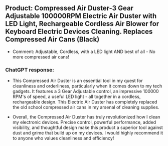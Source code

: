 ## Product: Compressed Air Duster-3 Gear Adjustable 100000RPM Electric Air Duster with LED Light, Rechargeable Cordless Air Blower for Keyboard Electric Devices Cleaning. Replaces Compressed Air Cans (Black) 

- Comment: Adjustable, Cordless, with a LED light AND best of all - No more compressed air cans!

### ChatGPT response:
- This Compressed Air Duster is an essential tool in my quest for cleanliness and orderliness, particularly when it comes down to my tech gadgets. It features a 3 Gear Adjustable control, an impressive 100000 RPM's of speed, a useful LED light - all together in a cordless, rechargeable design. This Electric Air Duster has completely replaced the old school compressed air cans in my arsenal of cleaning supplies.

- Overall, the Compressed Air Duster has truly revolutionized how I clean my electronic devices. Precise control, powerful performance, added visibility, and thoughtful design make this product a superior tool against dust and grime that build up on my devices. I would highly recommend it to anyone who values cleanliness and efficiency!